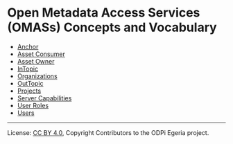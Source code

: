 <!-- SPDX-License-Identifier: CC-BY-4.0 -->
<!-- Copyright Contributors to the ODPi Egeria project. -->

# Open Metadata Access Services (OMASs) Concepts and Vocabulary

* [Anchor](anchor.md)
* [Asset Consumer](user-roles/asset-consumer.md)
* [Asset Owner](user-roles/asset-owner.md)
* [InTopic](in-topic.md) 
* [Organizations](organizations)
* [OutTopic](out-topic.md)
* [Projects](projects)
* [Server Capabilities](server-capabilities)
* [User Roles](user-roles)
* [Users](users)




----
License: [CC BY 4.0](https://creativecommons.org/licenses/by/4.0/),
Copyright Contributors to the ODPi Egeria project.